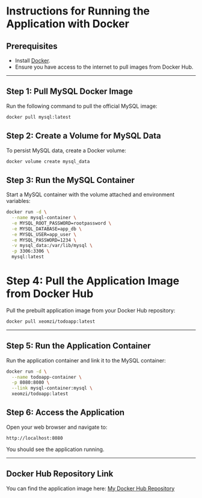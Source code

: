 # Instructions for Running the Application with Docker

## Prerequisites
- Install [Docker](https://www.docker.com/get-started).
- Ensure you have access to the internet to pull images from Docker Hub.

---

## Step 1: Pull MySQL Docker Image
Run the following command to pull the official MySQL image:

```bash
docker pull mysql:latest
```

## Step 2: Create a Volume for MySQL Data
To persist MySQL data, create a Docker volume:

```bash
docker volume create mysql_data
```

## Step 3: Run the MySQL Container
Start a MySQL container with the volume attached and environment variables:

```bash
docker run -d \
  --name mysql-container \
  -e MYSQL_ROOT_PASSWORD=rootpassword \
  -e MYSQL_DATABASE=app_db \
  -e MYSQL_USER=app_user \
  -e MYSQL_PASSWORD=1234 \
  -v mysql_data:/var/lib/mysql \
  -p 3306:3306 \
  mysql:latest
```

# Step 4: Pull the Application Image from Docker Hub
Pull the prebuilt application image from your Docker Hub repository:

```bash
docker pull xeomzi/todoapp:latest
```

---

## Step 5: Run the Application Container
Run the application container and link it to the MySQL container:

```bash
docker run -d \
  --name todoapp-container \
  -p 8080:8080 \
  --link mysql-container:mysql \
  xeomzi/todoapp:latest
```


## Step 6: Access the Application
Open your web browser and navigate to:

```
http://localhost:8080
```

You should see the application running.

---

## Docker Hub Repository Link
You can find the application image here: [My Docker Hub Repository](https://hub.docker.com/repository/docker/xeomzi/todoapp)
